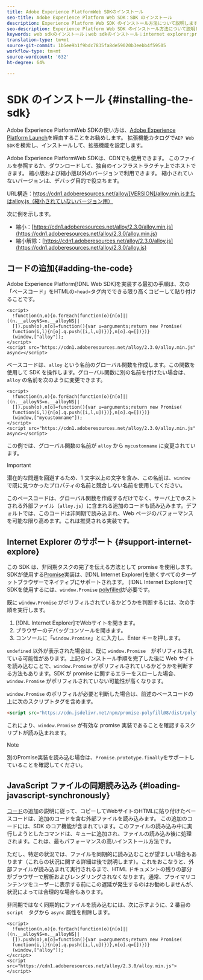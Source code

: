 ```yaml
---
title: Adobe Experience PlatformWeb SDKのインストール
seo-title: Adobe Experience Platform Web SDK：SDK のインストール
description: Experience Platform Web SDK のインストール方法について説明します
seo-description: Experience Platform Web SDK のインストール方法について説明します
keywords: web sdkのインストール；web sdkのインストール；internet explorer;promise;
translation-type: tm+mt
source-git-commit: 1b5ee9b1f9bdc7835fa8de59020b3eebb4f59505
workflow-type: tm+mt
source-wordcount: '632'
ht-degree: 64%

---
```



# SDK のインストール {#installing-the-sdk}

Adobe Experience PlatformWeb SDKの使い方は、[Adobe Experience Platform Launch](http://launch.adobe.com/jp)を経由することをお勧めします。 拡張機能カタログで`AEP Web SDK`を検索し、インストールして、拡張機能を設定します。

Adobe Experience PlatformWeb SDKは、CDNでも使用できます。 このファイルを参照するか、ダウンロードして、独自のインフラストラクチャ上でホストできます。 縮小版および縮小版以外のバージョンで利用できます。 縮小されていないバージョンは、デバッグ目的で役立ちます。

URL構造：https://cdn1.adoberesources.net/alloy/[VERSION]/alloy.min.jsまたはalloy.js（縮小されていないバージョン用）

次に例を示します。

* 縮小：[https://cdn1.adoberesources.net/alloy/2.3.0/alloy.min.js](https://cdn1.adoberesources.net/alloy/2.3.0/alloy.min.js)
* 縮小解除：[https://cdn1.adoberesources.net/alloy/2.3.0/alloy.js](https://cdn1.adoberesources.net/alloy/2.3.0/alloy.js)

## コードの追加{#adding-the-code}

Adobe Experience Platform[!DNL Web SDK]を実装する最初の手順は、次の「ベースコード」をHTMLの`<head>`タグ内でできる限り高くコピーして貼り付けることです。

```markup
<script>
  !function(n,o){o.forEach(function(o){n[o]||((n.__alloyNS=n.__alloyNS||
  []).push(o),n[o]=function(){var u=arguments;return new Promise(
  function(i,l){n[o].q.push([i,l,u])})},n[o].q=[])})}
  (window,["alloy"]);
</script>
<script src="https://cdn1.adoberesources.net/alloy/2.3.0/alloy.min.js" async></script>
```

ベースコードは、`alloy` という名前のグローバル関数を作成します。この関数を使用して SDK を操作します。グローバル関数に別の名前を付けたい場合は、`alloy` の名前を次のように変更できます。

```markup
<script>
  !function(n,o){o.forEach(function(o){n[o]||((n.__alloyNS=n.__alloyNS||
  []).push(o),n[o]=function(){var u=arguments;return new Promise(
  function(i,l){n[o].q.push([i,l,u])})},n[o].q=[])})}
  (window,["mycustomname"]);
</script>
<script src="https://cdn1.adoberesources.net/alloy/2.3.0/alloy.min.js" async></script>
```

この例では、グローバル関数の名前が `alloy` から `mycustomname` に変更されています。

>[!IMPORTANT]
>
>潜在的な問題を回避するため、1 文字以上の文字を含み、この名前は、`window` で既に見つかったプロパティの名前と競合しない名前を使用してください。

このベースコードは、グローバル関数を作成するだけでなく、サーバ上でホストされる外部ファイル（`alloy.js`）に含まれる追加のコードも読み込みます。デフォルトでは、このコードは非同期で読み込まれ、Web ページのパフォーマンスを可能な限り高めます。これは推奨される実装です。

## Internet Explorer のサポート {#support-internet-explore}

この SDK は、非同期タスクの完了を伝える方法として promise を使用します。SDKが使用する[Promise](https://developer.mozilla.org/ja-JP/docs/Web/JavaScript/Reference/Global_Objects/Promise)実装は、[!DNL Internet Explorer]を除くすべてのターゲットブラウザーでネイティブにサポートされます。 [!DNL Internet Explorer]でSDKを使用するには、`window.Promise` [polyfilled](https://remysharp.com/2010/10/08/what-is-a-polyfill)が必要です。

既に `window.Promise` がポリフィルされているかどうかを判断するには、次の手順を実行します。

1. [!DNL Internet Explorer]でWebサイトを開きます。
1. ブラウザーのデバッグコンソールを開きます。
1. コンソールに「`window.Promise`」とに入力し、Enter キーを押します。

`undefined` 以外が表示された場合は、既に `window.Promise`　がポリフィルされている可能性があります。上記のインストール手順を完了した後に Web サイトを読み込むことで、`window.Promise` がポリフィルされているかどうかを判断する方法もあります。SDK が promise に関するエラーをスローした場合、`window.Promise` がポリフィルされていない可能性が高くなります。

`window.Promise` のポリフィルが必要と判断した場合は、前述のベースコードの上に次のスクリプトタグを含めます。

```html
<script src="https://cdn.jsdelivr.net/npm/promise-polyfill@8/dist/polyfill.min.js"></script>
```

これにより、`window.Promise` が有効な promise 実装であることを確認するスクリプトが読み込まれます。

>[!NOTE]
>
>別のPromise実装を読み込む場合は、`Promise.prototype.finally`をサポートしていることを確認してください。

## JavaScript ファイルの同期読み込み {#loading-javascript-synchronously}

[コード](#adding-the-code)の追加の説明に従って、コピーしてWebサイトのHTMLに貼り付けたベースコードは、追加のコードを含む外部ファイルを読み込みます。 この追加のコードには、SDK のコア機能が含まれています。このファイルの読み込み中に実行しようとしたコマンドは、キューに追加され、ファイルの読み込み後に処理されます。これは、最もパフォーマンスの高いインストール方法です。

ただし、特定の状況では、ファイルを同期的に読み込むことが望ましい場合もあります（これらの状況に関する詳細は後で説明します）。これをおこなうと、外部ファイルが読み込まれて実行されるまで、HTML ドキュメントの残りの部分がブラウザーで解析およびレンダリングされなくなります。通常、プライマリコンテンツをユーザーに表示する前にこの遅延が発生するのはお勧めしませんが、状況によっては合理的な場合もあります。

非同期ではなく同期的にファイルを読み込むには、次に示すように、2 番目の　`script`　タグから `async` 属性を削除します。

```markup
<script>
  !function(n,o){o.forEach(function(o){n[o]||((n.__alloyNS=n.__alloyNS||
  []).push(o),n[o]=function(){var u=arguments;return new Promise(
  function(i,l){n[o].q.push([i,l,u])})},n[o].q=[])})}
  (window,["alloy"]);
</script>
<script src="https://cdn1.adoberesources.net/alloy/2.3.0/alloy.min.js"></script>
```
